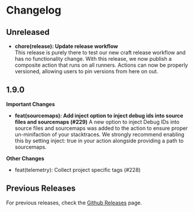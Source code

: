 # Changelog

## Unreleased

- **chore(release): Update release workflow**  
This release is purely there to test our new craft release workflow and has no functionality change.
With this release, we now publish a composite action that runs on all runners. Actions can now be properly versioned, allowing users to pin versions from here on out.

## 1.9.0

**Important Changes**

- **feat(sourcemaps): Add inject option to inject debug ids into source files and sourcemaps (#229)**
A new option to inject Debug IDs into source files and sourcemaps was added to the action to ensure proper un-minifaction of your stacktraces. We strongly recommend enabling this by setting inject: true in your action alongside providing a path to sourcemaps.

**Other Changes**
- feat(telemetry): Collect project specific tags (#228)

## Previous Releases

For previous releases, check the [Github Releases](https://github.com/getsentry/action-release/releases) page.
